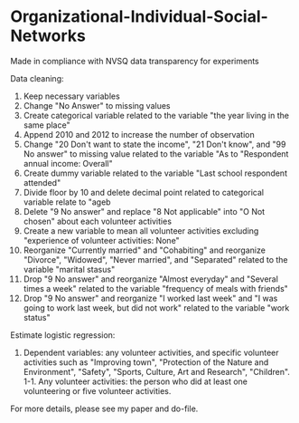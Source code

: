 # Organizational-Individual-Social-Networks
Made in compliance with NVSQ data transparency for experiments

Data cleaning: 
1. Keep necessary variables
2. Change "No Answer" to missing values
3. Create categorical variable related to the variable "the year living in the same place"
4. Append 2010 and 2012 to increase the number of observation
5. Change "20 Don't want to state the income", "21 Don't know", and "99 No answer" to missing value related to the variable "As to "Respondent annual income: Overall"
6. Create dummy variable related to the variable "Last school respondent attended"
7. Divide floor by 10 and delete decimal point related to categorical variable relate to "ageb
8. Delete "9 No answer" and replace "8 Not applicable" into "O Not chosen" about each volunteer activities
9. Create a new variable to mean all volunteer activities excluding "experience of volunteer activities: None"
10. Reorganize "Currently married" and "Cohabiting" and reorganize "Divorce", "Widowed", "Never married", and "Separated" related to the variable "marital stasus"
11. Drop "9 No answer" and reorganize "Almost everyday" and "Several times a week" related to the variable "frequency of meals with friends"
12. Drop "9 No answer" and reorganize "I worked last week" and "I was going to work last week, but did not work" related to the variable "work status"

Estimate logistic regression:
1. Dependent variables: any volunteer activities, and specific volunteer activities such as "Improving town", "Protection of the Nature and Environment", "Safety", "Sports, Culture, Art and Research", "Children".  
1-1. Any volunteer activities: the person who did at least one volunteering or five volunteer activities.

For more details, please see my paper and do-file.
